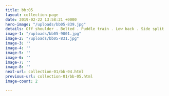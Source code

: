 ```yaml
---
title: bb:05
layout: collection-page
date: 2019-02-22 13:58:21 +0000
hero-image: "/uploads/bb05-839.jpg"
details: Off shoulder . Belted . Puddle train . Low back . Side split . Heavy crepe
image-1: "/uploads/bb05-9001.jpg"
image-2: "/uploads/bb05-831.jpg"
image-3: ''
image-4: ''
image-5: ''
image-6: ''
image-7: ''
image-8: ''
next-url: collection-01/bb-04.html
previous-url: collection-01/bb-05.html
image-count: 2

---
```

